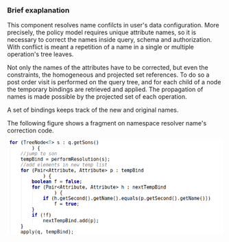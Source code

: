 ### Brief exaplanation

This component resolves name confilcts in user's data configuration. More precisely, the policy model requires unique attribute
names, so it is necessary to correct the names inside query, schema and authorization. With conflict is meant a repetition of a name in a single or multiple operation's tree leaves. 

Not only the names of the attributes have to be corrected, but even the constraints, the homogeneous and projected set references. To do so a post order visit is performed on the query tree, and for each child of a node the temporary bindings are retrieved and applied. The propagation of names is made possible by the projected set of each operation.

A set of bindings keeps track of the new and original names.

The following figure shows a fragment on namespace resolver name's correction code.

<img src="/Images/names_enf.png"></img>
